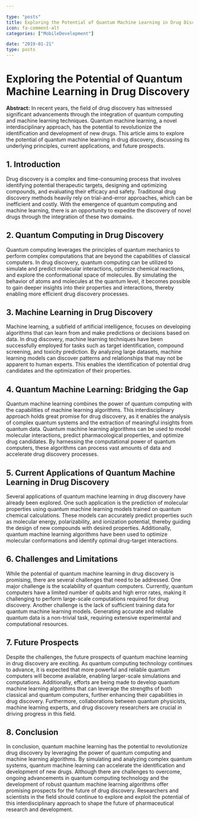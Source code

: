 ```yaml
---

type: "posts"
title: Exploring the Potential of Quantum Machine Learning in Drug Discovery
icon: fa-comment-alt
categories: ["MobileDevelopment"]

date: "2019-01-21"
type: posts
---
```





# Exploring the Potential of Quantum Machine Learning in Drug Discovery

**Abstract:**
In recent years, the field of drug discovery has witnessed significant advancements through the integration of quantum computing and machine learning techniques. Quantum machine learning, a novel interdisciplinary approach, has the potential to revolutionize the identification and development of new drugs. This article aims to explore the potential of quantum machine learning in drug discovery, discussing its underlying principles, current applications, and future prospects.

## 1. Introduction
Drug discovery is a complex and time-consuming process that involves identifying potential therapeutic targets, designing and optimizing compounds, and evaluating their efficacy and safety. Traditional drug discovery methods heavily rely on trial-and-error approaches, which can be inefficient and costly. With the emergence of quantum computing and machine learning, there is an opportunity to expedite the discovery of novel drugs through the integration of these two domains.

## 2. Quantum Computing in Drug Discovery
Quantum computing leverages the principles of quantum mechanics to perform complex computations that are beyond the capabilities of classical computers. In drug discovery, quantum computing can be utilized to simulate and predict molecular interactions, optimize chemical reactions, and explore the conformational space of molecules. By simulating the behavior of atoms and molecules at the quantum level, it becomes possible to gain deeper insights into their properties and interactions, thereby enabling more efficient drug discovery processes.

## 3. Machine Learning in Drug Discovery
Machine learning, a subfield of artificial intelligence, focuses on developing algorithms that can learn from and make predictions or decisions based on data. In drug discovery, machine learning techniques have been successfully employed for tasks such as target identification, compound screening, and toxicity prediction. By analyzing large datasets, machine learning models can discover patterns and relationships that may not be apparent to human experts. This enables the identification of potential drug candidates and the optimization of their properties.

## 4. Quantum Machine Learning: Bridging the Gap
Quantum machine learning combines the power of quantum computing with the capabilities of machine learning algorithms. This interdisciplinary approach holds great promise for drug discovery, as it enables the analysis of complex quantum systems and the extraction of meaningful insights from quantum data. Quantum machine learning algorithms can be used to model molecular interactions, predict pharmacological properties, and optimize drug candidates. By harnessing the computational power of quantum computers, these algorithms can process vast amounts of data and accelerate drug discovery processes.

## 5. Current Applications of Quantum Machine Learning in Drug Discovery
Several applications of quantum machine learning in drug discovery have already been explored. One such application is the prediction of molecular properties using quantum machine learning models trained on quantum chemical calculations. These models can accurately predict properties such as molecular energy, polarizability, and ionization potential, thereby guiding the design of new compounds with desired properties. Additionally, quantum machine learning algorithms have been used to optimize molecular conformations and identify optimal drug-target interactions.

## 6. Challenges and Limitations
While the potential of quantum machine learning in drug discovery is promising, there are several challenges that need to be addressed. One major challenge is the scalability of quantum computers. Currently, quantum computers have a limited number of qubits and high error rates, making it challenging to perform large-scale computations required for drug discovery. Another challenge is the lack of sufficient training data for quantum machine learning models. Generating accurate and reliable quantum data is a non-trivial task, requiring extensive experimental and computational resources.

## 7. Future Prospects
Despite the challenges, the future prospects of quantum machine learning in drug discovery are exciting. As quantum computing technology continues to advance, it is expected that more powerful and reliable quantum computers will become available, enabling larger-scale simulations and computations. Additionally, efforts are being made to develop quantum machine learning algorithms that can leverage the strengths of both classical and quantum computers, further enhancing their capabilities in drug discovery. Furthermore, collaborations between quantum physicists, machine learning experts, and drug discovery researchers are crucial in driving progress in this field.

## 8. Conclusion
In conclusion, quantum machine learning has the potential to revolutionize drug discovery by leveraging the power of quantum computing and machine learning algorithms. By simulating and analyzing complex quantum systems, quantum machine learning can accelerate the identification and development of new drugs. Although there are challenges to overcome, ongoing advancements in quantum computing technology and the development of robust quantum machine learning algorithms offer promising prospects for the future of drug discovery. Researchers and scientists in the field should continue to explore and exploit the potential of this interdisciplinary approach to shape the future of pharmaceutical research and development.